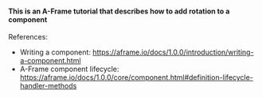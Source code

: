 #### This is an A-Frame tutorial that describes how to add rotation to a component

References:

* Writing a component: https://aframe.io/docs/1.0.0/introduction/writing-a-component.html
* A-Frame component lifecycle: https://aframe.io/docs/1.0.0/core/component.html#definition-lifecycle-handler-methods